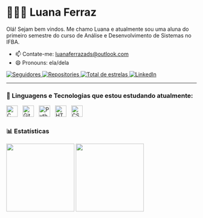 # 👩🏻‍💻 Luana Ferraz

Olá! Sejam bem vindos. Me chamo Luana e atualmente sou uma aluna do primeiro semestre do curso de Análise e Desenvolvimento de Sistemas no IFBA.
- 📫 Contate-me: luanaferrazads@outlook.com
- 😄 Pronouns: ela/dela


<p align="left">
  </a>
    <a href="https://github.com/luanaferrazads?tab=followers">
        <img 
            alt="Seguidores" 
            title="Me siga no GitHub" 
            src="https://custom-icon-badges.demolab.com/github/followers/luanaferrazads?color=5A189A&labelColor=7B2CBF&style=for-the-badge&logo=github&label=Seguidores&logoColor=white"
      />
  </a> 
    <a href="https://github.com/luanaferrazads?tab=repositories">
        <img 
            alt="Repositories" 
            title="Repositorios" 
            src="https://custom-icon-badges.demolab.com/github/stars/luanaferrazads?color=55960c&style=for-the-badge&labelColor=488207&logo=book&label=repositorios"
        />    
    </a> 
    <a href="https://github.com/luanaferrazads?tab=stars">
        <img 
            alt="Total de estrelas" 
            title="Total de estrelas GitHub" 
            src="https://custom-icon-badges.demolab.com/github/stars/luanaferrazads?color=F59E0B&style=for-the-badge&labelColor=FBBF24&logo=star&label=estrelas"
        />
    </a>
    <a href="https://www.linkedin.com/in/luana-ferraz-908787356/" target="_blank">
    <img 
        alt="LinkedIn" 
        title="Me conecte no LinkedIn" 
        src="https://custom-icon-badges.demolab.com/badge/LinkedIn-Perfil-0A66C2?style=for-the-badge&logo=In&logoColor=white&labelColor=004182"
       />
    </a>
</p>

---

### 🤖 Linguagens e Tecnologias que estou estudando atualmente:

<img 
    align="left" 
    alt="C" 
    title="C"
    width="30px" 
    style="padding-right: 10px;" 
    src="https://cdn.jsdelivr.net/gh/devicons/devicon@latest/icons/c/c-original.svg" 
/>
<img 
    align="left" 
    alt="Git" 
    title="Git"
    width="30px" 
    style="padding-right: 10px;" 
    src="https://cdn.jsdelivr.net/gh/devicons/devicon@latest/icons/git/git-original.svg" 
/>
<img 
    align="left" 
    alt="Python" 
    title="Python"
    width="30px" 
    style="padding-right: 10px;" 
    src="https://cdn.jsdelivr.net/gh/devicons/devicon@latest/icons/python/python-original.svg" 
/> 
<img 
    align="left" 
    alt="HTML"
    title="HTML" 
    width="30px" 
    style="padding-right: 10px;" 
    src="https://cdn.jsdelivr.net/gh/devicons/devicon@latest/icons/html5/html5-original.svg" 
/>
<img 
    align="left" 
    alt="CSS" 
    title="CSS"
    width="30px" 
    style="padding-right: 10px;" 
    src="https://cdn.jsdelivr.net/gh/devicons/devicon@latest/icons/css3/css3-original.svg" 
/>

<br/>
<br/>

### 📊 Estatísticas
<p>
<div align="left">

<div>
  <img height = "180em" src="https://github-readme-stats.vercel.app/api?username=luanaferrazads&show_icons=true&theme=tokyonight" />
  <img height = "180em" src="https://github-readme-stats.vercel.app/api/top-langs/?username=luanaferrazads&layout=compact&theme=tokyonight" />
<div>

<br>
</p>



